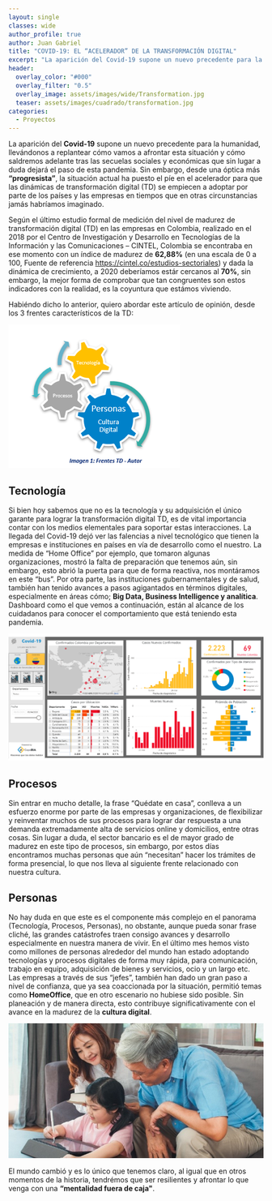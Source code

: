 ```yaml
---
layout: single
classes: wide
author_profile: true
author: Juan Gabriel
title: "COVID-19: EL “ACELERADOR” DE LA TRANSFORMACIÓN DIGITAL"
excerpt: "La aparición del Covid-19 supone un nuevo precedente para la humanidad, llevándonos a replantear cómo vamos a afrontar esta situación y cómo saldremos adelante tras las secuelas sociales y económicas que sin lugar a duda dejará el paso de esta pandemia."
header:
  overlay_color: "#000"
  overlay_filter: "0.5"
  overlay_image: assets/images/wide/Transformation.jpg
  teaser: assets/images/cuadrado/transformation.jpg
categories:
  - Proyectos
---
```


La aparición del **Covid-19** supone un nuevo precedente para la humanidad, llevándonos a replantear cómo vamos a afrontar esta situación y cómo saldremos adelante tras las secuelas sociales y económicas que sin lugar a duda dejará el paso de esta pandemia. Sin embargo, desde una óptica más **“progresista”**, la situación actual ha puesto el píe en el acelerador para que las dinámicas de transformación digital (TD) se empiecen a adoptar por parte de los países y las empresas en tiempos que en otras circunstancias jamás habríamos imaginado. 

Según el último estudio formal de medición del nivel de madurez de transformación digital (TD) en las empresas en Colombia, realizado en el 2018 por el Centro de Investigación y Desarrollo en Tecnologías de la Información y las Comunicaciones – CINTEL, Colombia se encontraba en ese momento con un índice de madurez de **62,88%** (en una escala de 0 a 100, Fuente de referencia https://cintel.co/estudios-sectoriales) y dada la dinámica de crecimiento, a 2020 deberíamos estár cercanos al **70%**, sin embargo, la mejor forma de comprobar que tan congruentes son estos indicadores con la realidad, es la coyuntura que estámos viviendo.

Habiéndo dicho lo anterior, quiero abordar este artículo de opinión, desde los 3 frentes característicos de la TD:

![Frentes TD Autor](/assets/images/post/Covid-19-TD/Frentes_TD_Autor.png)

## Tecnología

Si bien hoy sabemos que no es la tecnología y su adquisición el único garante para lograr la transformación digital TD, es de vital importancia contar con los medios elementales para soportar estas interacciones. La llegada del Covid-19 dejó ver las falencias a nivel tecnológico que tienen la empresas e instituciones en países en vía de desarrollo como el nuestro. La medida de “Home Office” por ejemplo, que tomaron algunas organizaciones, mostró la falta de preparación que tenemos aún, sin embargo, esto abrió la puerta para que de forma reactiva, nos montáramos en este “bus”. 
Por otra parte,  las instituciones gubernamentales y de salud, también han tenido avances a pasos agigantados en términos digitales, especialmente en áreas cómo;  **Big Data, Business Intelligence y analítica**. Dashboard como el que vemos a continuación, están al alcance de los cuidadanos para conocer el comportamiento que está teniendo esta pandemia.

![dashboard covid-19](/assets/images/post/Covid-19-TD/Dashboard_covid-19.png)

## Procesos

 Sin entrar en mucho detalle, la frase “Quédate en casa”, conlleva a un esfuerzo enorme por parte de las empresas y organizaciones, de flexibilizar y reinventar muchos de sus procesos para lograr dar respuesta a una demanda extremadamente alta de servicios online y domicilios, entre otras cosas. Sin lugar a duda, el sector bancario es el de mayor grado de madurez en este tipo de procesos, sin embargo, por estos días encontramos muchas personas que aún “necesitan” hacer los trámites de forma presencial, lo que nos lleva al siguiente frente relacionado con nuestra cultura.

## Personas

  No hay duda en que este es el componente más complejo en el panorama (Tecnología, Procesos, Personas), no obstante, aunque pueda sonar frase cliché, las grandes catástrofes traen consigo avances y desarrollo especialmente en nuestra manera de vivir.
En el último mes hemos visto como millones de personas alrededor del mundo han estado adoptando tecnologías y procesos digitales de forma muy rápida, para comunicación, trabajo en equipo, adquisición de bienes y servicios, ocio y un largo etc. Las empresas a través de sus “jefes”, también han dado un gran paso a nivel de confianza, que ya sea coaccionada por la situación,  permitió temas como **HomeOffice**, que en otro escenario no hubiese sido posible. Sin planeación  y de manera directa, esto contribuye significativamente con el avance en la madurez de la **cultura digital**.

![dashboard covid-19](/assets/images/post/Covid-19-TD/Familia.jpg)


El mundo cambió y es lo único que tenemos claro, al igual que en otros momentos de la historia, tendrémos que ser resilientes y afrontar lo que venga con una **“mentalidad fuera de caja"**.
